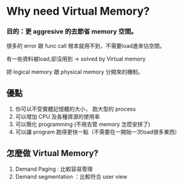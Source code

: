 # Why need Virtual Memory?

### 目的：更 aggresive 的去節省 memory 空間。

很多的 error 跟 func call 根本就用不到，不需要load進來佔空間。

有一些資料被load,卻沒用到 → solved by Virtual memory

把 logical memory 跟 physical memory 分開來的機制。

## 優點

1. 你可以不受實體記憶體的大小， 跑大型的 process
2. 可以增加 CPU 及各種資源的使用率
3. 可以簡化 programming (不用去管 memory 怎麼安排了)
4. 可以讓 program 跑得更快一點（不需要在一開始一次load很多東西）

## 怎麼做 Virtual Memory?

1. Demand Paging : 比較容易管理
2. Demand segmentation ：比較符合 user view